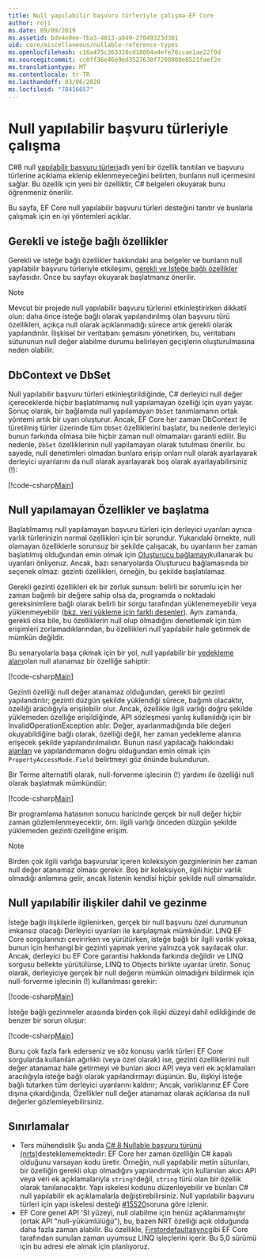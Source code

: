 ```yaml
---
title: Null yapılabilir başvuru türleriyle çalışma-EF Core
author: roji
ms.date: 09/09/2019
ms.assetid: bde4e0ee-fba3-4813-a849-27049323d301
uid: core/miscellaneous/nullable-reference-types
ms.openlocfilehash: c16a475c363320cd18804a4efe78ccae1ae22f0d
ms.sourcegitcommit: cc0ff36e46e9ed3527638f7208000e8521faef2e
ms.translationtype: MT
ms.contentlocale: tr-TR
ms.lasthandoff: 03/06/2020
ms.locfileid: "78416657"
---
```

# <a name="working-with-nullable-reference-types"></a>Null yapılabilir başvuru türleriyle çalışma

C#8 null [yapılabilir başvuru türleri](/dotnet/csharp/tutorials/nullable-reference-types)adlı yeni bir özellik tanıtılan ve başvuru türlerine açıklama eklenip eklenmeyeceğini belirten, bunların null içermesini sağlar. Bu özellik için yeni bir özelliktir, C# belgeleri okuyarak bunu öğrenmeniz önerilir.

Bu sayfa, EF Core null yapılabilir başvuru türleri desteğini tanıtır ve bunlarla çalışmak için en iyi yöntemleri açıklar.

## <a name="required-and-optional-properties"></a>Gerekli ve isteğe bağlı özellikler

Gerekli ve isteğe bağlı özellikler hakkındaki ana belgeler ve bunların null yapılabilir başvuru türleriyle etkileşimi, [gerekli ve Isteğe bağlı özellikler](xref:core/modeling/entity-properties#required-and-optional-properties) sayfasıdır. Önce bu sayfayı okuyarak başlatmanız önerilir.

> [!NOTE]
> Mevcut bir projede null yapılabilir başvuru türlerini etkinleştirirken dikkatli olun: daha önce isteğe bağlı olarak yapılandırılmış olan başvuru türü özellikleri, açıkça null olarak açıklanmadığı sürece artık gerekli olarak yapılandırılır. İlişkisel bir veritabanı şemasını yönetirken, bu, veritabanı sütununun null değer alabilme durumu belirleyen geçişlerin oluşturulmasına neden olabilir.

## <a name="dbcontext-and-dbset"></a>DbContext ve DbSet

Null yapılabilir başvuru türleri etkinleştirildiğinde, C# derleyici null değer içereceklerde hiçbir başlatılmamış null yapılamayan özelliği için uyarı yayar. Sonuç olarak, bir bağlamda null yapılamayan `DbSet` tanımlamanın ortak yöntemi artık bir uyarı oluşturur. Ancak, EF Core her zaman DbContext ile türetilmiş türler üzerinde tüm `DbSet` özelliklerini başlatır, bu nedenle derleyici bunun farkında olmasa bile hiçbir zaman null olmamaları garanti edilir. Bu nedenle, `DbSet` özelliklerinin null yapılamayan olarak tutulması önerilir. bu sayede, null denetimleri olmadan bunlara erişip onları null olarak ayarlayarak derleyici uyarılarını da null olarak ayarlayarak boş olarak ayarlayabilirsiniz (!):

[!code-csharp[Main](../../../samples/core/Miscellaneous/NullableReferenceTypes/NullableReferenceTypesContext.cs?name=Context&highlight=3-4)]

## <a name="non-nullable-properties-and-initialization"></a>Null yapılamayan Özellikler ve başlatma

Başlatılmamış null yapılamayan başvuru türleri için derleyici uyarıları ayrıca varlık türlerinizin normal özellikleri için bir sorundur. Yukarıdaki örnekte, null olamayan özelliklerle sorunsuz bir şekilde çalışacak, bu uyarıların her zaman başlatılmış olduğundan emin olmak için [Oluşturucu bağlamayı](xref:core/modeling/constructors)kullanarak bu uyarıları önliyoruz. Ancak, bazı senaryolarda Oluşturucu bağlamasında bir seçenek olmaz: gezinti özellikleri, örneğin, bu şekilde başlatılamaz.

Gerekli gezinti özellikleri ek bir zorluk sunsun: belirli bir sorumlu için her zaman bağımlı bir değere sahip olsa da, programda o noktadaki gereksinimlere bağlı olarak belirli bir sorgu tarafından yüklenemeyebilir veya yüklenmeyebilir ([bkz. veri yükleme için farklı desenler](xref:core/querying/related-data)). Aynı zamanda, gerekli olsa bile, bu özelliklerin null olup olmadığını denetlemek için tüm erişimleri zorlamadıklarından, bu özellikleri null yapılabilir hale getirmek de mümkün değildir.

Bu senaryolarla başa çıkmak için bir yol, null yapılabilir bir [yedekleme alanı](xref:core/modeling/backing-field)olan null atanamaz bir özelliğe sahiptir:

[!code-csharp[Main](../../../samples/core/Miscellaneous/NullableReferenceTypes/Order.cs?range=10-17)]

Gezinti özelliği null değer atanamaz olduğundan, gerekli bir gezinti yapılandırılır; gezinti düzgün şekilde yüklendiği sürece, bağımlı olacaktır, özelliği aracılığıyla erişilebilir olur. Ancak, özellikle ilgili varlığı doğru şekilde yüklemeden özelliğe erişildiğinde, API sözleşmesi yanlış kullanıldığı için bir InvalidOperationException atılır. Değer, ayarlanmadığında bile değeri okuyabildiğine bağlı olarak, özelliği değil, her zaman yedekleme alanına erişecek şekilde yapılandırılmalıdır. Bunun nasıl yapılacağı hakkındaki [alanları](xref:core/modeling/backing-field) ve yapılandırmanın doğru olduğundan emin olmak için `PropertyAccessMode.Field` belirtmeyi göz önünde bulundurun.

Bir Terme alternatifi olarak, null-forverme işlecinin (!) yardımı ile özelliği null olarak başlatmak mümkündür:

[!code-csharp[Main](../../../samples/core/Miscellaneous/NullableReferenceTypes/Order.cs?range=19)]

Bir programlama hatasının sonucu haricinde gerçek bir null değer hiçbir zaman gözlemlenmeyecektir, örn. ilgili varlığı önceden düzgün şekilde yüklemeden gezinti özelliğine erişim.

> [!NOTE]
> Birden çok ilgili varlığa başvurular içeren koleksiyon gezginlerinin her zaman null değer atanamaz olması gerekir. Boş bir koleksiyon, ilgili hiçbir varlık olmadığı anlamına gelir, ancak listenin kendisi hiçbir şekilde null olmamalıdır.

## <a name="navigating-and-including-nullable-relationships"></a>Null yapılabilir ilişkiler dahil ve gezinme

İsteğe bağlı ilişkilerle ilgilenirken, gerçek bir null başvuru özel durumunun imkansız olacağı Derleyici uyarıları ile karşılaşmak mümkündür. LINQ EF Core sorgularınızı çevirirken ve yürütürken, isteğe bağlı bir ilgili varlık yoksa, bunun için herhangi bir gezinti yapmak yerine yalnızca yok sayılacak olur. Ancak, derleyici bu EF Core garantisi hakkında farkında değildir ve LINQ sorgusu bellekte yürütülürse, LINQ to Objects birlikte uyarılar üretir. Sonuç olarak, derleyiciye gerçek bir null değerin mümkün olmadığını bildirmek için null-forverme işlecinin (!) kullanılması gerekir:

[!code-csharp[Main](../../../samples/core/Miscellaneous/NullableReferenceTypes/Program.cs?range=46)]

İsteğe bağlı gezinmeler arasında birden çok ilişki düzeyi dahil edildiğinde de benzer bir sorun oluşur:

[!code-csharp[Main](../../../samples/core/Miscellaneous/NullableReferenceTypes/Program.cs?range=36-39&highlight=2)]

Bunu çok fazla fark ederseniz ve söz konusu varlık türleri EF Core sorgularda kullanılan ağırlıklı (veya özel olarak) ise, gezinti özelliklerini null değer atanamaz hale getirmeyi ve bunları akıcı API veya veri ek açıklamaları aracılığıyla isteğe bağlı olarak yapılandırmayı düşünün. Bu, ilişkiyi isteğe bağlı tutarken tüm derleyici uyarılarını kaldırır; Ancak, varlıklarınız EF Core dışına çıkardığında, Özellikler null değer atanamaz olarak açıklansa da null değerler gözlemleyebilirsiniz.

## <a name="limitations"></a>Sınırlamalar

* Ters mühendislik Şu anda [ C# 8 Nullable başvuru türünü (nrts)](/dotnet/csharp/tutorials/nullable-reference-types)desteklememektedir: EF Core her zaman özelliğin C# kapalı olduğunu varsayan kodu üretir. Örneğin, null yapılabilir metin sütunları, bir özelliğin gerekli olup olmadığını yapılandırmak için kullanılan akıcı API veya veri ek açıklamalarıyla `string?`değil, `string` türü olan bir özellik olarak tanılanacaktır. Yapı iskelesi kodunu düzenleyebilir ve bunları C# null yapılabilir ek açıklamalarla değiştirebilirsiniz. Null yapılabilir başvuru türleri için yapı iskelesi desteği [#15520](https://github.com/aspnet/EntityFrameworkCore/issues/15520)soruna göre izlenir.
* EF Core genel API 'SI yüzeyi, null olabilme için henüz açıklanmamıştır (ortak API "null-yükümlülüğü"), bu, bazen NRT özelliği açık olduğunda daha fazla zaman alabilir. Bu özellikle, [Firstordefaultasync](/dotnet/api/microsoft.entityframeworkcore.entityframeworkqueryableextensions.firstordefaultasync#Microsoft_EntityFrameworkCore_EntityFrameworkQueryableExtensions_FirstOrDefaultAsync__1_System_Linq_IQueryable___0__System_Linq_Expressions_Expression_System_Func___0_System_Boolean___System_Threading_CancellationToken_)gibi EF Core tarafından sunulan zaman uyumsuz LINQ işleçlerini içerir. Bu 5,0 sürümü için bu adresi ele almak için planlıyoruz.
